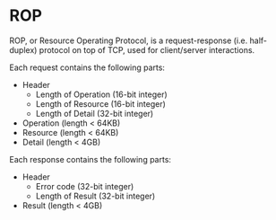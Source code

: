 # ROP

ROP, or Resource Operating Protocol, is a request-response (i.e. half-duplex) protocol on top of TCP, used for client/server interactions.

Each request contains the following parts:
- Header
  - Length of Operation (16-bit integer)
  - Length of Resource (16-bit integer)
  - Length of Detail (32-bit integer)
- Operation (length < 64KB)
- Resource (length < 64KB)
- Detail (length < 4GB)

Each response contains the following parts:
- Header
  - Error code (32-bit integer)
  - Length of Result (32-bit integer)
- Result (length < 4GB)
